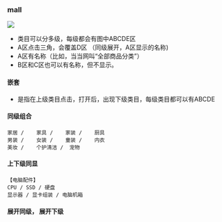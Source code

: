 ### mall
![](https://github.com/asialiugf/blogs/blob/master/image/mall_002.png) 

* 类目可以分多级，每级都会有图中ABCDE区
* A区点击三角，会覆盖D区 （同级展开，A区显示的名称)
* A区有名称（比如，当当网叫“全部商品分类”）
* B区和C区也可以有名称，但不显示。

#### 嵌套
* 是指在上级类目点击，打开后，出现下级类目，每级类目都可以有ABCDE

#### 同级组合
```
家居 /	家具 /	家装 /	厨具
男装 /	女装 /	童装 /	内衣
美妆 /	个护清洁 /	宠物
```

####  上下级同显

```
【电脑配件】
CPU / SSD / 硬盘
显示器 / 显卡组装 / 电脑机箱

```
#### 展开同级， 展开下级
